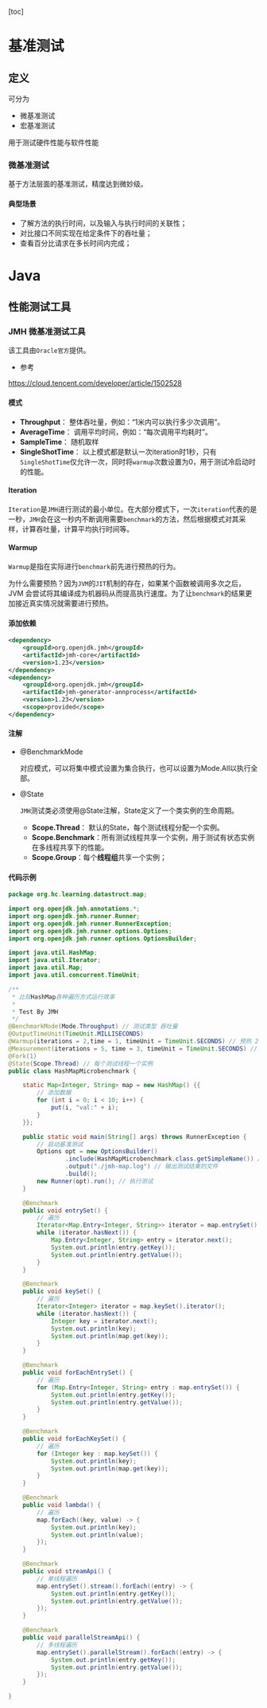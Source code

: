 [toc]

# 基准测试

## 定义

可分为

- 微基准测试
- 宏基准测试

用于测试硬件性能与软件性能

### 微基准测试

基于方法层面的基准测试，精度达到微妙级。

#### 典型场景

- 了解方法的执行时间，以及输入与执行时间的关联性；
- 对比接口不同实现在给定条件下的吞吐量；
- 查看百分比请求在多长时间内完成；

# Java

## 性能测试工具

### JMH 微基准测试工具

该工具由`Oracle官方`提供。

- 参考

https://cloud.tencent.com/developer/article/1502528

#### 模式

- **Throughput**：	整体吞吐量，例如：“1米内可以执行多少次调用”。
- **AverageTime**：	调用平均时间，例如：“每次调用平均耗时”。
- **SampleTime**：	随机取样
- **SingleShotTime**：	以上模式都是默认一次iteration时1秒，只有`SingleShotTime`仅允许一次，同时将`warmup`次数设置为0，用于测试冷启动时的性能。

#### Iteration
 `Iteration`是`JMH`进行测试的最小单位。在大部分模式下，一次`iteration`代表的是一秒，`JMH`会在这一秒内不断调用需要`benchmark`的方法，然后根据模式对其采样，计算吞吐量，计算平均执行时间等。
#### Warmup
 `Warmup`是指在实际进行`benchmark`前先进行预热的行为。

为什么需要预热？因为`JVM`的`JIT`机制的存在，如果某个函数被调用多次之后，JVM 会尝试将其编译成为机器码从而提高执行速度。为了让`benchmark`的结果更加接近真实情况就需要进行预热。

#### 添加依赖

``` xml
<dependency>
    <groupId>org.openjdk.jmh</groupId>
    <artifactId>jmh-core</artifactId>
    <version>1.23</version>
</dependency>
<dependency>
    <groupId>org.openjdk.jmh</groupId>
    <artifactId>jmh-generator-annprocess</artifactId>
    <version>1.23</version>
    <scope>provided</scope>
</dependency>
```

#### 注解

- @BenchmarkMode

  对应模式，可以将集中模式设置为集合执行，也可以设置为Mode.All以执行全部。

- @State

  `JMH`测试类必须使用@State注解，State定义了一个类实例的生命周期。

  - **Scope.Thread**：	默认的State，每个测试线程分配一个实例。
  - **Scope.Benchmark**：所有测试线程共享一个实例，用于测试有状态实例在多线程共享下的性能。
  - **Scope.Group**：每个**线程组**共享一个实例；

#### 代码示例

``` java
package org.hc.learning.datastruct.map;

import org.openjdk.jmh.annotations.*;
import org.openjdk.jmh.runner.Runner;
import org.openjdk.jmh.runner.RunnerException;
import org.openjdk.jmh.runner.options.Options;
import org.openjdk.jmh.runner.options.OptionsBuilder;

import java.util.HashMap;
import java.util.Iterator;
import java.util.Map;
import java.util.concurrent.TimeUnit;

/**
 * 比较HashMap各种遍历方式运行效率
 * 
 * Test By JMH
 */
@BenchmarkMode(Mode.Throughput) // 测试类型 吞吐量
@OutputTimeUnit(TimeUnit.MILLISECONDS)
@Warmup(iterations = 2,time = 1, timeUnit = TimeUnit.SECONDS) // 预热 2轮, 每次1s
@Measurement(iterations = 5, time = 3, timeUnit = TimeUnit.SECONDS) // 测试5轮， 每次3s
@Fork(1)
@State(Scope.Thread) // 每个测试线程一个实例
public class HashMapMicrobenchmark {

    static Map<Integer, String> map = new HashMap() {{
        // 添加数据
        for (int i = 0; i < 10; i++) {
            put(i, "val:" + i);
        }
    }};

    public static void main(String[] args) throws RunnerException {
        // 启动基准测试
        Options opt = new OptionsBuilder()
                .include(HashMapMicrobenchmark.class.getSimpleName()) // 要导入的测试类
                .output("./jmh-map.log") // 输出测试结果的文件
                .build();
        new Runner(opt).run(); // 执行测试
    }

    @Benchmark
    public void entrySet() {
        // 遍历
        Iterator<Map.Entry<Integer, String>> iterator = map.entrySet().iterator();
        while (iterator.hasNext()) {
            Map.Entry<Integer, String> entry = iterator.next();
            System.out.println(entry.getKey());
            System.out.println(entry.getValue());
        }
    }

    @Benchmark
    public void keySet() {
        // 遍历
        Iterator<Integer> iterator = map.keySet().iterator();
        while (iterator.hasNext()) {
            Integer key = iterator.next();
            System.out.println(key);
            System.out.println(map.get(key));
        }
    }

    @Benchmark
    public void forEachEntrySet() {
        // 遍历
        for (Map.Entry<Integer, String> entry : map.entrySet()) {
            System.out.println(entry.getKey());
            System.out.println(entry.getValue());
        }
    }

    @Benchmark
    public void forEachKeySet() {
        // 遍历
        for (Integer key : map.keySet()) {
            System.out.println(key);
            System.out.println(map.get(key));
        }
    }

    @Benchmark
    public void lambda() {
        // 遍历
        map.forEach((key, value) -> {
            System.out.println(key);
            System.out.println(value);
        });
    }

    @Benchmark
    public void streamApi() {
        // 单线程遍历
        map.entrySet().stream().forEach((entry) -> {
            System.out.println(entry.getKey());
            System.out.println(entry.getValue());
        });
    }

    @Benchmark
    public void parallelStreamApi() {
        // 多线程遍历
        map.entrySet().parallelStream().forEach((entry) -> {
            System.out.println(entry.getKey());
            System.out.println(entry.getValue());
        });
    }

}
```




